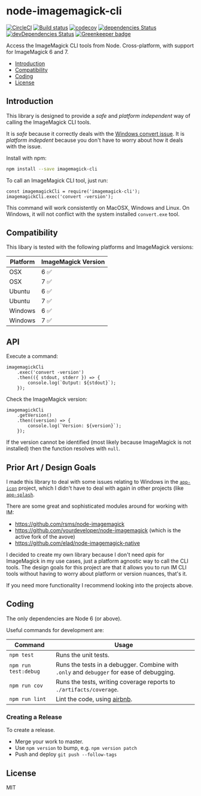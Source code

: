# node-imagemagick-cli

[![CircleCI](https://circleci.com/gh/dwmkerr/node-imagemagick-cli.svg?style=shield)](https://circleci.com/gh/dwmkerr/node-imagemagick-cli) [![Build status](https://ci.appveyor.com/api/projects/status/uwggloq6ooxq1vtj?svg=true)](https://ci.appveyor.com/project/dwmkerr/node-imagemagick-cli) [![codecov](https://codecov.io/gh/dwmkerr/node-imagemagick-cli/branch/master/graph/badge.svg)](https://codecov.io/gh/dwmkerr/node-imagemagick-cli) [![dependencies Status](https://david-dm.org/dwmkerr/node-imagemagick-cli/status.svg)](https://david-dm.org/dwmkerr/node-imagemagick-cli) [![devDependencies Status](https://david-dm.org/dwmkerr/node-imagemagick-cli/dev-status.svg)](https://david-dm.org/dwmkerr/node-imagemagick-cli?type=dev) [![Greenkeeper badge](https://badges.greenkeeper.io/dwmkerr/node-imagemagick-cli.svg)](https://greenkeeper.io/)

Access the ImageMagick CLI tools from Node. Cross-platform, with support for ImageMagick 6 and 7.

- [Introduction](#introduction)
- [Compatibility](#compatibility)
- [Coding](#coding)
- [License](#license)

## Introduction

This library is designed to provide a *safe* and *platform independent* way of calling the ImageMagick CLI tools.

It is *safe* because it correctly deals with the [Windows convert issue](http://www.imagemagick.org/Usage/windows/#convert_issue). It is *platform indepdent* because you don't have to worry about how it deals with the issue.

Install with npm:

```bash
npm install --save imagemagick-cli
```

To call an ImageMagick CLI tool, just run:

```node
const imagemagickCli = require('imagemagick-cli');
imagemagickCli.exec('convert -version');
```

This command will work consistently on MacOSX, Windows and Linux. On Windows, it will not conflict with the system installed `convert.exe` tool.

## Compatibility

This libary is tested with the following platforms and ImageMagick versions:

| Platform          | ImageMagick Version |
|-------------------|---------------------|
| OSX               | 6  ✅               |
| OSX               | 7  ✅               |
| Ubuntu            | 6  ✅               |
| Ubuntu            | 7  ✅               |
| Windows           | 6  ✅               |
| Windows           | 7  ✅               |

## API

Execute a command:

```node
imagemagickCli
    .exec('convert -version')
    .then(({ stdout, stderr }) => {
        console.log(`Output: ${stdout}`);
    });
```

Check the ImageMagick version:

```node
imagemagickCli
    .getVersion()
    .then((version) => {
        console.log(`Version: ${version}`);
    });
```

If the version cannot be identified (most likely because ImageMagick is not installed) then the function resolves with `null`.

## Prior Art / Design Goals

I made this library to deal with some issues relating to Windows in the [`app-icon`](https://github.com/dwmkerr/app-icon) project, which I didn't have to deal with again in other projects (like [`app-splash`](https://github.com/dwmkerr/app-splash).

There are some great and sophisticated modules around for working with IM:

- https://github.com/rsms/node-imagemagick
- https://github.com/yourdeveloper/node-imagemagick (which is the active fork of the avove)
- https://github.com/elad/node-imagemagick-native

I decided to create my own library because I don't need *apis* for ImageMagick in my use cases, just a platform agnostic way to call the CLI tools. The design goals for this project are that it allows you to run IM CLI tools without having to worry about platform or version nuances, that's it.

If you need more functionality I recommend looking into the projects above.

## Coding

The only dependencies are Node 6 (or above).

Useful commands for development are:

| Command | Usage |
|---------|-------|
| `npm test` | Runs the unit tests. |
| `npm run test:debug` | Runs the tests in a debugger. Combine with `.only` and `debugger` for ease of debugging. |
| `npm run cov` | Runs the tests, writing coverage reports to `./artifacts/coverage`. |
| `npm run lint` | Lint the code, using [airbnb](https://github.com/airbnb/javascript/tree/master/packages/eslint-config-airbnb). |

### Creating a Release

To create a release.

- Merge your work to master.
- Use `npm version` to bump, e.g. `npm version patch`
- Push and deploy `git push --follow-tags`

## License

MIT
